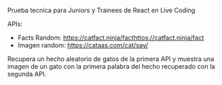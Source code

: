 Prueba tecnica para Juniors y Trainees de React en Live Coding

APIs:

- Facts Random: https://catfact.ninja/facthttos://catfact.ninja/fact
- Imagen random: https://cataas.com/cat/say/

Recupera  un hecho aleatorio de gatos de la primera API y muestra una imagen de un gato con la primera palabra
del hecho recuperado con la segunda API.